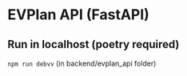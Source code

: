 # EVPlan API (FastAPI)

## Run in localhost (poetry required)

`npm run debvv` (in backend/evplan_api folder)